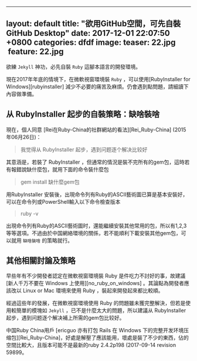 ---
 layout: default
title:  "欲用GitHub空間，可先自裝GitHub Desktop"
date:   2017-12-01 22:07:50 +0800
categories: dfdf
image:
  teaser: 22.jpg
  feature: 22.jpg
 ---
 欲練 `Jekyll` 神功，必先自裝 `Ruby` 這腳本語言的開發環境。
 
 現在2017年年底的情境下，在微軟視窗環境裝 `Ruby` ，可以使用[RubyInstaller for Windows][rubyinstaller] 減少不必要的痛苦及麻煩。仍會遇到點問題，請細讀下內容做準備。
 
 ## 从 RubyInstaller 起步的自裝策略：缺啥裝啥
 
 現在，個人同意 [Rei在Ruby-China的社群網站的看法][Rei_Ruby-China]  (2015年06月26日)：
 
 >  我觉得从 RubyInstaller 起步，遇到问题逐个解决比较好
 
 其意涵是，若裝了 RubyInstaller ，但通常的情況是裝不完所有的gem包，這時若有報錯說缺什麼包，就用下面的命令裝什麼包
 
 > gem install 缺什麼gem包
 
 用RubyInstaller 安裝後，出現命令列有Ruby的ASCII藝術圖已算是基本安裝好，	可以在命令列或PowerShell輸入以下命令檢查版本
 
 >  ruby -v
 
 出現命令列有Ruby的ASCII藝術圖时，還能繼續安裝其他常用的包，所以有1,2,3等等選項。不過由於中国網絡環境的關係，若不能順利下載安裝其他gem包，可以就用 `缺啥裝啥` 的策略就行。
 
 ## 其他相關討論及策略
 
 早些年有不少開發者認定在微軟視窗環境裝 Ruby 是件吃力不討好的事，故建議 [新人千万不要在 Windows 上使用][no_ruby_on_windows] 。其論點為開發者應該改以 Linux or Mac  環境來使用 Ruby ，裝起來開發起來都比較順。
 
 經過這些年的發展，在微軟視窗環境使用 Ruby 的問題雖未獲完整解決，但若是使用較簡單的模塊如 `Jekyll` ，已不是什麼太大的問題，所以建議从 RubyInstaller 起步，遇到问题逐个解决補上所需的gem包比较好。
 
 中国Ruby China用戶 [ericguo 亦有打包  Rails 在 Windows 下的完整开发环境压缩包][Rei_Ruby-China]，好處是解壓了應該能用，壞處是裝了不少的東西，佔的空間比較大，且版本可能不是最新的ruby 2.4.2p198 (2017-09-14 revision 59899。
